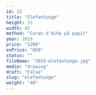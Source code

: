 ```yaml
---
id: 32
title: "Elefantunge"
height: 32
width: 42
method: "Caran d'Ache på papir"
year: 2019
price: "1200"
exPrice: "850"
status: ""
fileName: "2019-elefantunge.jpg"
medie: "drawing"
draft: "False"
slug: "elefantunge"
weight: "40"
---
```

